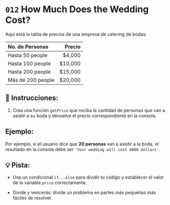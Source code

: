 # `012` How Much Does the Wedding Cost?

Aquí está la tabla de precios de una empresa de catering de bodas:

| No. de Personas | Precio |
|:---|---:|
| Hasta 50 people  | $4,000 |
| Hasta 100 people | $10,000 |
| Hasta 200 people | $15,000  |
| Más de 200 people | $20,000 |

## 📝 Instrucciones:

1. Crea una función `getPrice` que reciba la cantidad de personas que van a asistir a su boda y devuelve el precio correspondiente en la consola.

## Ejemplo:

Por ejemplo, si el usuario dice que **20 personas** van a asistir a la boda, el resultado en la consola debe ser `'Your wedding will cost 4000 dollars'`.

## 💡 Pista:

+ Usa un condicional `if...else` para dividir tu código y establecer el valor de la variable `price` correctamente.

+ Divide y vencerás: divide un problema en partes más pequeñas más fáciles de resolver.
